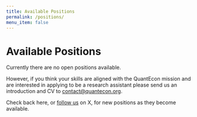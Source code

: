 ```yaml
---
title: Available Positions
permalink: /positions/
menu_item: false
---
```


# Available Positions

Currently there are no open positions available.

However, if you think your skills are aligned with the QuantEcon mission and are interested in applying to be a research assistant please send us an introduction and CV to [contact@quantecon.org](mailto:contact@quantecon.org).

Check back here, or [follow us](https://twitter.com/quantecon) on X, for new positions as they become available.
